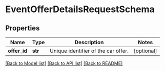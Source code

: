 # EventOfferDetailsRequestSchema

## Properties
Name | Type | Description | Notes
------------ | ------------- | ------------- | -------------
**offer_id** | **str** | Unique identifier of the car offer. | [optional] 

[[Back to Model list]](../README.md#documentation-for-models) [[Back to API list]](../README.md#documentation-for-api-endpoints) [[Back to README]](../README.md)

